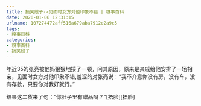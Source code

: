 ```yaml
---
title: 搞笑段子->见面时女方对他印象不错 | 糗事百科
date: 2020-01-06 12:31:15
urlname: 107274472aff516a679aba7912e2a9c5
tags: 
- 糗事百科
categories:
- 糗事百科
- 搞笑段子
---
```

年近35的张亮被他妈狠狠地揍了一顿，问其原因，原来是亲戚给他安排了一场相亲，见面时女方对他印象不错,羞涩的对张亮说：“我不介意你没有房，没有车，没有存款，只要你对我好就行。”

结果这二货来了句：“你肚子里有赠品吗？”[捂脸][捂脸]



